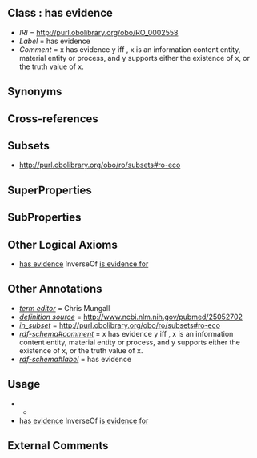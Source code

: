 
## Class : has evidence

 * *IRI* = http://purl.obolibrary.org/obo/RO_0002558
 * *Label* = has evidence
 * *Comment* = x has evidence y iff , x is  an information content entity, material entity or process, and y supports either the existence of x, or the truth value of x.

## Synonyms


## Cross-references


## Subsets

 * http://purl.obolibrary.org/obo/ro/subsets#ro-eco

## SuperProperties


## SubProperties


## Other Logical Axioms

 * [has evidence](../../RO/58/RO_0002558.md) InverseOf [is evidence for](../../RO/72/RO_0002472.md)

## Other Annotations

 * *[term editor](../../IAO/17/IAO_0000117.md)* = Chris Mungall
 * *[definition source](../../IAO/19/IAO_0000119.md)* = http://www.ncbi.nlm.nih.gov/pubmed/25052702
 * *[in_subset](../../et/oboInOwl#inSubset.md)* = http://purl.obolibrary.org/obo/ro/subsets#ro-eco
 * *[rdf-schema#comment](../../nt/rdf-schema#comment.md)* = x has evidence y iff , x is  an information content entity, material entity or process, and y supports either the existence of x, or the truth value of x.
 * *[rdf-schema#label](../../el/rdf-schema#label.md)* = has evidence

## Usage

 * -
 * [has evidence](../../RO/58/RO_0002558.md) InverseOf [is evidence for](../../RO/72/RO_0002472.md)

## External Comments

